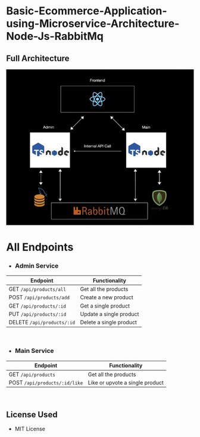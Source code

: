 # Basic-Ecommerce-Application-using-Microservice-Architecture-Node-Js-RabbitMq

## Full Architecture

![Microservice_Architechture](./images/microservice_architecture.png)

# All Endpoints

- ### Admin Service

| Endpoint                   | Functionality           |
| -------------------------- | ----------------------- |
| GET `/api/products/all`    | Get all the products    |
| POST `/api/products/add`   | Create a new product    |
| GET `/api/products/:id`    | Get a single product    |
| PUT `/api/products/:id`    | Update a single product |
| DELETE `/api/products/:id` | Delete a single product |

<br />

- ### Main Service

| Endpoint                      | Functionality                   |
| ----------------------------- | ------------------------------- |
| GET `/api/products`           | Get all the products            |
| POST `/api/products/:id/like` | Like or upvote a single product |

<br />

## License Used
- MIT License
